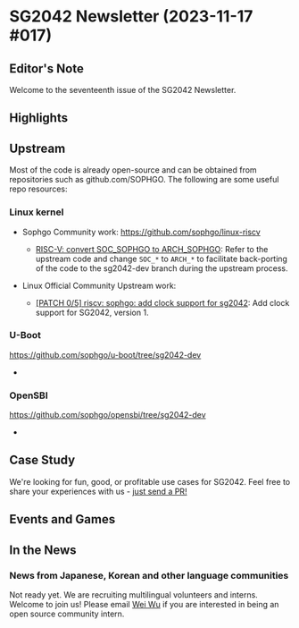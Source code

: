 # SG2042 Newsletter (2023-11-17 #017)

## Editor's Note

Welcome to the seventeenth issue of the SG2042 Newsletter. 

## Highlights

## Upstream

Most of the code is already open-source and can be obtained from repositories such as github.com/SOPHGO. The following are some useful repo resources:

### Linux kernel

+ Sophgo Community work: https://github.com/sophgo/linux-riscv

  + [RISC-V: convert SOC_SOPHGO to ARCH_SOPHGO][lk-2]: Refer to the upstream code and change `SOC_*` to `ARCH_*` to facilitate back-porting of the code to the sg2042-dev branch during the upstream process.

+ Linux Official Community Upstream work:

  + [[PATCH 0/5] riscv: sophgo: add clock support for sg2042][lk-1]: Add clock support for SG2042, version 1.

[lk-1]:https://lore.kernel.org/linux-riscv/cover.1699879741.git.unicorn_wang@outlook.com/
[lk-2]:https://github.com/sophgo/linux-riscv/pull/80

### U-Boot

https://github.com/sophgo/u-boot/tree/sg2042-dev

+ 

### OpenSBI

https://github.com/sophgo/opensbi/tree/sg2042-dev

+ 

## Case Study

We're looking for fun, good, or profitable use cases for SG2042. Feel free to share your experiences with us - [just send a PR!](https://github.com/sophgocommunity/SG2042-Newsletter/pulls)

## Events and Games


## In the News

### News from Japanese, Korean and other language communities

Not ready yet. We are recruiting multilingual volunteers and interns. Welcome to join us! Please email [Wei Wu](mailto:wuwei2016@iscas.ac.cn) if you are interested in being an open source community intern.
